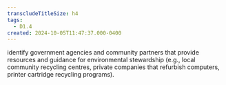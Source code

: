 ```yaml
---
transcludeTitleSize: h4
tags:
  - D1.4
created: 2024-10-05T11:47:37.000-0400
---
```

identify government agencies and community partners that provide resources and guidance for environmental stewardship (e.g., local community recycling centres, private companies that refurbish computers, printer cartridge recycling programs).